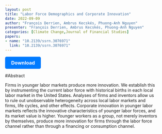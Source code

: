 ```yaml
---
layout: post
title: "Labor Force Demographics and Corporate Innovation"
date: 2022-09-09
author: "François Derrien, Ambrus Kecskés, Phuong-Anh Nguyen"
presenter: "François Derrien, Ambrus Kecskés, Phuong-Anh Nguyen"
categories: [Climate Change,Journal of Financial Studies]
papers:
- name: "10.2139/ssrn.3076971"
  link: "10.2139/ssrn.3076971"
---
```


<p>
  <a href='https://sci.bban.top/pdf/10.2139/ssrn.3076971.pdf' class='button'>
    Download
  </a>
</p>

<style>
  .button {
    display: inline-block;
    padding: 10px 20px;
    background-color: #007bff;
    color: #fff;
    text-decoration: none;
    border-radius: 5px;
    font-size: 16px;
    font-weight: bold;
  }
</style>

#Abstract
<p>Firms in younger labor markets produce more innovation. We establish this by instrumenting the current labor force with historical births in each local labor market in the United States. Analyses of firms and inventors allow us to rule out unobservable heterogeneity across local labor markets and firms, life cycles, and other effects. Corporate innovation in younger labor markets reflects the innovative characteristics of younger labor forces, and its market value is higher. Younger workers as a group, not merely inventors by themselves, produce more innovation for firms through the labor force channel rather than through a financing or consumption channel.</p>
